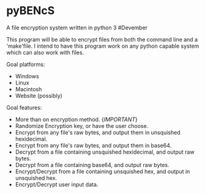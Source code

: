 # pyBENcS
A file encryption system written in python 3 #Devember

This program will be able to encrypt files from both the command line and a 'make'file.
I intend to have this program work on any python capable system which can also work with files.

Goal platforms:
+ Windows
+ Linux
+ Macintosh
+ Website (possibly)

Goal features:
+ More than on encryption method. {*IMPORTANT*}
+ Randomize Encryption key, or have the user choose.
+ Encrypt from any file's raw bytes, and output them in unsquished hexidecimal.
+ Encrypt from any file's raw bytes, and output them in base64.
+ Decrypt from a file containing unsquished hexidecimal, and output raw bytes.
+ Decrypt from a file containing base64, and output raw bytes.
+ Encrypt/Decrypt from a file containing unsquished hex, and output in unsquished hex.
+ Encrypt/Decrypt user input data.
